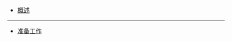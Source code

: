 <!-- docs/_sidebar.md -->

<div class="sidebar-content">

* [概述](/)
---
* [准备工作](/python/python-prepare.md)

<div>